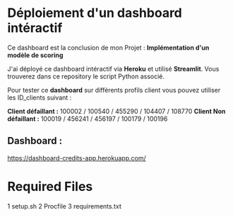 # Déploiement d'un dashboard intéractif 

Ce dashboard est la conclusion de mon Projet : **Implémentation d'un modèle de scoring**

J'ai déployé ce dashboard intéractif via **Heroku** et utilisé **Streamlit**.
Vous trouverez dans ce repository le script Python associé.


Pour tester ce **dashboard** sur différents profils client vous pouvez utiliser les ID_clients suivant :

**Client défaillant :** 100002 / 100540 / 455290 / 104407 / 108770
**Client Non défaillant :** 100019 / 456241 / 456197 / 100179 / 100196  

 ## Dashboard :
 
 https://dashboard-credits-app.herokuapp.com/

# Required Files
1 setup.sh
2 Procfile
3 requirements.txt
